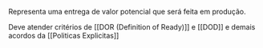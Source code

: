 Representa uma entrega de valor potencial que será feita em produção.

Deve atender critérios de [[DOR (Definition of Ready)]] e [[DOD]] e demais acordos da [[Politicas Explicitas]] 

